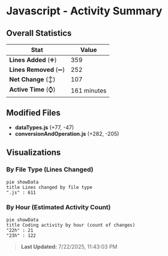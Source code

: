 # Javascript - Activity Summary 

## Overall Statistics

| Stat                   | Value                                                             |
| ---------------------- | ----------------------------------------------------------------- |
| **Lines Added** (➕)   | 359                                          |
| **Lines Removed** (➖) | 252                                        |
| **Net Change** (↕)    | 107                |
| **Active Time** (⌚)   | 161 minutes |


## Modified Files
- **dataTypes.js** (+77, -47)
- **conversionAndOperation.js** (+282, -205)

## Visualizations

### By File Type (Lines Changed)

```mermaid
pie showData
title Lines changed by file type
".js" : 611
```

### By Hour (Estimated Activity Count)

```mermaid
pie showData
title Coding activity by hour (count of changes)
"22h" : 21
"23h" : 122
```


> **Last Updated:** 7/22/2025, 11:43:03 PM